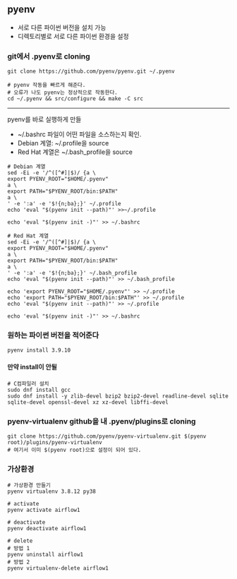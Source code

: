 ## pyenv
- 서로 다른 파이썬 버전을 설치 가능
- 디렉토리별로 서로 다른 파이썬 환경을 설정

### git에서 .pyenv로 cloning
```
git clone https://github.com/pyenv/pyenv.git ~/.pyenv

# pyenv 작동을 빠르게 해준다.
# 오류가 나도 pyenv는 정상적으로 작동한다.
cd ~/.pyenv && src/configure && make -C src 
```
---
pyenv를 바로 실행하게 만들
- ~/.bashrc 파일이 어떤 파일을 소스하는지 확인.
- Debian 계열: ~/.profile을 source
- Red Hat 계열은 ~/.bash_profile을 source
```
# Debian 계열
sed -Ei -e '/^([^#]|$)/ {a \
export PYENV_ROOT="$HOME/.pyenv"
a \
export PATH="$PYENV_ROOT/bin:$PATH"
a \
' -e ':a' -e '$!{n;ba};}' ~/.profile
echo 'eval "$(pyenv init --path)"' >>~/.profile

echo 'eval "$(pyenv init -)"' >> ~/.bashrc

# Red Hat 계열
sed -Ei -e '/^([^#]|$)/ {a \
export PYENV_ROOT="$HOME/.pyenv"
a \
export PATH="$PYENV_ROOT/bin:$PATH"
a \
' -e ':a' -e '$!{n;ba};}' ~/.bash_profile
echo 'eval "$(pyenv init --path)"' >> ~/.bash_profile

echo 'export PYENV_ROOT="$HOME/.pyenv"' >> ~/.profile
echo 'export PATH="$PYENV_ROOT/bin:$PATH"' >> ~/.profile
echo 'eval "$(pyenv init --path)"' >> ~/.profile

echo 'eval "$(pyenv init -)"' >> ~/.bashrc
```

### 원하는 파이썬 버전을 적어준다
```
pyenv install 3.9.10
```
#### 만약 install이 안될 
```
# C컴파일러 설치
sudo dnf install gcc
sudo dnf install -y zlib-devel bzip2 bzip2-devel readline-devel sqlite sqlite-devel openssl-devel xz xz-devel libffi-devel
```

### pyenv-virtualenv github을 내 .pyenv/plugins로 cloning
```
git clone https://github.com/pyenv/pyenv-virtualenv.git $(pyenv root)/plugins/pyenv-virtualenv
# 여기서 이미 $(pyenv root)으로 설정이 되어 있다.
```

### 가상환경
```
# 가상환경 만들기
pyenv virtualenv 3.8.12 py38

# activate
pyenv activate airflow1

# deactivate
pyenv deactivate airflow1

# delete
# 방법 1
pyenv uninstall airflow1
# 방법 2
pyenv virtualenv-delete airflow1
```


